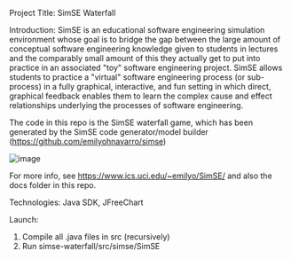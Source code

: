 Project Title: SimSE Waterfall

Introduction: SimSE is an educational software engineering simulation environment whose goal is to bridge the gap between the large amount of conceptual software engineering knowledge given to students in lectures and the comparably small amount of this they actually get to put into practice in an associated "toy" software engineering project. SimSE allows students to practice a "virtual" software engineering process (or sub-process) in a fully graphical, interactive, and fun setting in which direct, graphical feedback enables them to learn the complex cause and effect relationships underlying the processes of software engineering.

The code in this repo is the SimSE waterfall game, which has been generated by the SimSE code generator/model builder (https://github.com/emilyohnavarro/simse)

![image](https://user-images.githubusercontent.com/10048493/154152074-c746b1a1-7bf0-46d7-bded-5bebd23936ba.png)

For more info, see https://www.ics.uci.edu/~emilyo/SimSE/ and also the docs folder in this repo.

Technologies: Java SDK, JFreeChart 

Launch: 
1. Compile all .java files in src (recursively)
2. Run simse-waterfall/src/simse/SimSE
